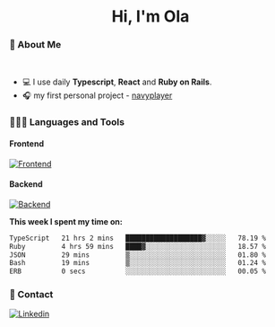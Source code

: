 <h1 align="center">Hi, I'm Ola</h1>

### 💅 About Me

<br/>

- 💻 I use daily **Typescript**, **React** and **Ruby on Rails**.
- 🎧 my first personal project - [navyplayer](https://navyplayer.netlify.app/)

### 👩🏻‍💻 Languages and Tools

#### Frontend

[![Frontend](https://skillicons.dev/icons?i=react,nextjs,ts,js,html,css,scss,tailwind)](https://skillicons.dev)

#### Backend
[![Backend](https://skillicons.dev/icons?i=nodejs,express,nestjs,rails,graphql)](https://skillicons.dev)

**This week I spent my time on:**

<!--START_SECTION:waka-->

```txt
TypeScript   21 hrs 2 mins   ███████████████████▓░░░░░   78.19 %
Ruby         4 hrs 59 mins   ████▓░░░░░░░░░░░░░░░░░░░░   18.57 %
JSON         29 mins         ▒░░░░░░░░░░░░░░░░░░░░░░░░   01.80 %
Bash         19 mins         ▒░░░░░░░░░░░░░░░░░░░░░░░░   01.24 %
ERB          0 secs          ░░░░░░░░░░░░░░░░░░░░░░░░░   00.05 %
```

<!--END_SECTION:waka-->

### 📨 Contact
  
[![Linkedin](https://skillicons.dev/icons?i=linkedin)](https://linkedin.com/in/aleksandra-kamińska)
